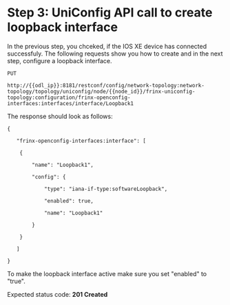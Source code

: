# Step 3: UniConfig API call to create loopback interface 

In the previous step, you chceked, if the IOS XE device has connected successfuly. The following requests show you how to create and in the next step, configure a loopback interface.

```
PUT

http://{{odl_ip}}:8181/restconf/config/network-topology:network-topology/topology/uniconfig/node/{{node_id}}/frinx-uniconfig-topology:configuration/frinx-openconfig-interfaces:interfaces/interface/Loopback1
```
The response should look as follows:

```
{

   "frinx-openconfig-interfaces:interface": [

   	{

       	"name": "Loopback1",

       	"config": {

           	"type": "iana-if-type:softwareLoopback",

           	"enabled": true,

           	"name": "Loopback1"

       	}

   	}

   ]

}
```

To make the loopback interface active make sure you set "enabled" to "true".

Expected status code: **201 Created**


